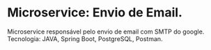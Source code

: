 # Microservice: Envio de Email.
Microservice responsável pelo envio de email com SMTP do google.
Tecnologia: JAVA, Spring Boot, PostgreSQL, Postman.
